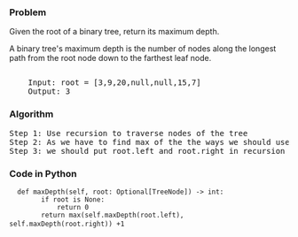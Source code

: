 <h3> Problem </h3>
Given the root of a binary tree, return its maximum depth.

A binary tree's maximum depth is the number of nodes along the longest path from the root node down to the farthest leaf node.

<img alt="" src="https://assets.leetcode.com/uploads/2020/11/26/tmp-tree.jpg">

<pre>
    Input: root = [3,9,20,null,null,15,7]
    Output: 3
</pre>

<h3> Algorithm </h3>
<pre>
Step 1: Use recursion to traverse nodes of the tree
Step 2: As we have to find max of the the ways we should use max function with recursion
Step 3: we should put root.left and root.right in recursion as it's binary tree and we should add 1 so that the first depth in counted as 2 and so on..
</pre>

<h3> Code in Python </h3>

<pre><code>  def maxDepth(self, root: Optional[TreeNode]) -> int:
        if root is None:
            return 0
        return max(self.maxDepth(root.left), self.maxDepth(root.right)) +1 </code> </pre>

